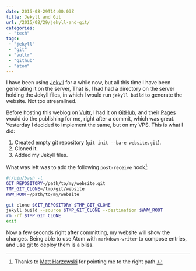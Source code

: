 ```yaml
---
date: 2015-08-29T14:00:03Z
title: Jekyll and Git
url: /2015/08/29/jekyll-and-git/
categories:
 - "tech"
tags:
 - "jekyll"
 - "git"
 - "vultr"
 - "github"
 - "atom"
---
```

I have been using [Jekyll](/2011/02/03/forget-hyde-get-jekyll/) for a while now, but all this time I have been generating it on the server, That is, I had had a directory on the server holding the Jekyll files, in which I would run `jekyll build` to generate the website. Not too streamlined.

Before hosting this weblog on [Vultr](http://www.vultr.com/?ref=6815414), I had it on [GitHub](https://github.com/), and their [Pages](https://pages.github.com/) would do the publishing for me, right after a commit, which was great. Yesterday I decided to implement the same, but on my VPS. This is what I did:

1. Created empty git repository (`git init --bare website.git`).
2. Cloned it.
3. Added my Jekyll files.

What was left was to add the following `post-receive` hook[^1]:

~~~bash
#!/bin/bash -l
GIT_REPOSITORY=/path/to/my/website.git
TMP_GIT_CLONE=/tmp/git/website
WWW_ROOT=/path/to/my/website

git clone $GIT_REPOSITORY $TMP_GIT_CLONE
jekyll build --source $TMP_GIT_CLONE --destination $WWW_ROOT
rm -rf $TMP_GIT_CLONE
exit
~~~

Now a few seconds right after committing, my website will show the changes. Being able to use Atom with `markdown-writer` to compose entries, and use git to deploy them is a bliss.

[^1]: Thanks to [Matt Harzewski](https://www.digitalocean.com/community/tutorials/how-to-deploy-jekyll-blogs-with-git) for pointing me to the right path.
